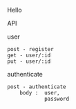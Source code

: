 Hello



API

user

	post - register
	get - user/:id
	put - user/:id


authenticate

	post - authenticate
		body :	user,
				password

